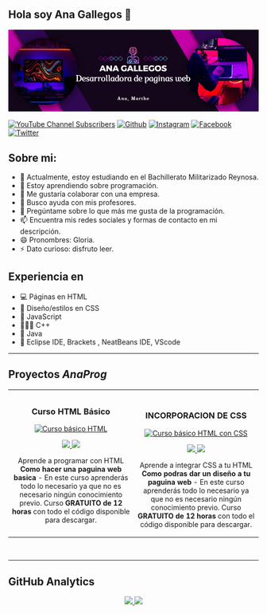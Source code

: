 ## Hola soy Ana Gallegos 👋
![](https://github.com/AnaGallegos/Ana-Gallegos/blob/main/banner.png.png)

[![YouTube Channel Subscribers](https://img.shields.io/youtube/channel/subscribers/UCVcfmRHhT2O61_OmnWHVPFw)](https://www.youtube.com/@RocíoAranzaSolísGarcía-m4g)
[![Github](https://img.shields.io/github/followers/eloteconcacahuates12)](https://github.com/eloteconcacahuates12)
[![Instagram](https://img.shields.io/static/v1?label=Instagram&message=Sigueme&color=ffa07a&style=social&logo=instagram)](https://www.instagram.com/rocioaranzasolisgarcia/)
[![Facebook](https://img.shields.io/static/v1?label=Facebook&message=Sigueme&color=ffa07a&style=social&logo=facebook)](https://www.facebook.com/profile.php?id=61567030155997)
[![Twitter](https://img.shields.io/static/v1?label=X&message=Sigueme&color=ffa07a&style=social&logo=x)](https://x.com/aranza_soli)

## Sobre mi:
- 🔭 Actualmente, estoy estudiando en el Bachillerato Militarizado Reynosa.
- 🌱 Estoy aprendiendo sobre programación.
- 👯 Me gustaría colaborar con una empresa.
- 🤔 Busco ayuda con mis profesores.
- 💬 Pregúntame sobre lo que más me gusta de la programación.
- 📫 Encuentra mis redes sociales y formas de contacto en mi descripción.
- 😄 Pronombres: Gloria.
- ⚡ Dato curioso: disfruto leer. 

## Experiencia en

- 💻 Páginas en HTML
- 🌅 Diseño/estilos en CSS
- 🌱 JavaScript
- 👩🏽‍💻 C++
- 💫 Java
- 💜 Eclipse IDE, Brackets , NeatBeans IDE, VScode

-------------------------------------------------------------------------------------------------
## Proyectos *AnaProg*
<table>
<tr>
<td width="50%">
<h3 align="center">Curso HTML Básico</h3>
<div align="center">
<a href="https://github.com/eloteconcacahuates12/eloteconcacahuates12" target="_blank"><img src="https://github.com/eloteconcacahuates12/eloteconcacahuates12/blob/main/HTML.png" width="400" alt="Curso básico HTML"></a>
<p>
<a href="https://github.com/eloteconcacahuates12/eloteconcacahuates12" target="_blank">
<img src="https://img.shields.io/badge/CÓDIGO-ffffff?style=for-the-badge&logo=github&logoColor=black">
</a>
<a href="https://youtu.be/P7md8VVR1I8?si=PQvvO-hUZYoXIsvJ"_blank">
<img src="https://img.shields.io/badge/-Youtube-green?style=for-the-badge&color=d8392c">
</a>
</p>
<p>Aprende a programar con HTML <strong>Como hacer una paguina web basica</strong> - En este curso aprenderás todo lo necesario ya que no es necesario ningún conocimiento previo. Curso <strong>GRATUITO de 12 horas</strong> con todo el código disponible para descargar.</p>
</div>

</td>

<td width="50%">
               <br>
<h3 align="center">INCORPORACION DE CSS</h3>
<div align="center">
<a href="https://github.com/eloteconcacahuates12/eloteconcacahuates12" target="_blank"><img src="https://github.com/eloteconcacahuates12/eloteconcacahuates12/blob/main/HTML-CSS.png" width="400" alt="Curso básico HTML con CSS"></a>
<p>
<a href="https://youtu.be/bz1PZgqe7qQ?si=5Iz2TntHNeRKNN0H"_blank">
<img src="https://img.shields.io/badge/CÓDIGO-ffffff?style=for-the-badge&logo=github&logoColor=black">
</a>
<a href="https://youtu.be/P7md8VVR1I8?si=PQvvO-hUZYoXIsvJ"_blank">
<img src="https://img.shields.io/badge/-Youtube-green?style=for-the-badge&color=d8392c">
</a>
</p>
<p>Aprende a integrar CSS a tu HTML <strong>Como podras dar un diseño a tu paguina web</strong> - En este curso aprenderás todo lo necesario ya que no es necesario ningún conocimiento previo. Curso <strong>GRATUITO de 12 horas</strong> con todo el código disponible para descargar.</p>
</div>
  
</td>  
</table>                                                                                 
</div>
<br>


--------------------------------------------------------------------------
## GitHub Analytics

<p align="center">
<a href="https://github.com/eloteconcacahuates12">
  <img height="180em" src="https://github-readme-stats-eight-theta.vercel.app/api?username=eloteconcacahuates12&show_icons=true&theme=algolia&include_all_commits=true&count_private=true"/>
  <img height="180em" src="https://github-readme-stats-eight-theta.vercel.app/api/top-langs/?username=eloteconcacahuates12&layout=compact&langs_count=8&theme=algolia"/>
</a>
</p>
<br>
